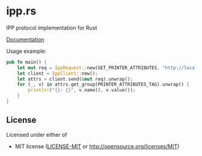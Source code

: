 # ipp.rs

IPP protocol implementation for Rust

[Documentation](https://dremon.github.io/ipp.rs/doc/ipp)

Usage example:

```rust
pub fn main() {
	let mut req = IppRequest::new(GET_PRINTER_ATTRIBUTES, "http://localhost:631/printers/test-printer");
	let client = IppClient::new();
	let attrs = client.send(&mut req).unwrap();
	for (_, v) in attrs.get_group(PRINTER_ATTRIBUTES_TAG).unwrap() {
    	println!("{}: {}", v.name(), v.value());
	}
}
```

## License

Licensed under either of
 * MIT license ([LICENSE-MIT](LICENSE-MIT) or http://opensource.org/licenses/MIT)
